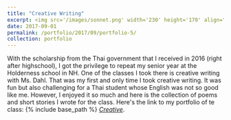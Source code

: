 ```yaml
---
title: "Creative Writing"
excerpt: <img src='/images/sonnet.png' width='230' height='170' align="right" hspace="20"> With the scholarship from the Thai government I received in 2016 (right after highschool), I got the privilege to repeat my senior year at the Holderness school in NH. One of the classes I took there is creative writing with Ms. Dahl. That was my first and only time I took creative writing. It was fun but also challenging for a Thai student whose English was not so good like me. However, I enjoyed it so much, and here is the collection of poems and short stories I wrote for the class. 
date: 2017-09-01
permalink: /portfolio/2017/09/portfolio-5/
collection: portfolio
---
```

With the scholarship from the Thai government that I received in 2016 
(right after highschool), I got the privilege to repeat my senior year at the Holderness school in NH. One of the classes I took there is creative writing with Ms. Dahl. 
That was my first and only time I took creative writing. It was fun but also challenging for a Thai student whose English was not so good like me. However, I enjoyed it so much
and here is the collection of poems and short stories I wrote for the class. Here's the link to my portfolio of te class: 
{% include base_path %} [*Creative*](http://ploynawapan.github.io/files/creative.pdf).
